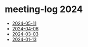 # meeting-log 2024

- [2024-05-11](2024-05-11.md)
- [2024-04-06](2024-04-06.md)
- [2024-03-03](2024-03-03.md)
- [2024-01-13](2024-01-13.md)
